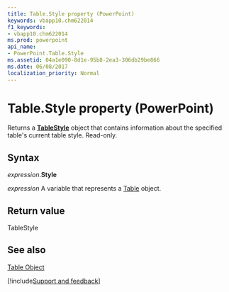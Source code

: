```yaml
---
title: Table.Style property (PowerPoint)
keywords: vbapp10.chm622014
f1_keywords:
- vbapp10.chm622014
ms.prod: powerpoint
api_name:
- PowerPoint.Table.Style
ms.assetid: 04a1e090-8d1e-95b8-2ea3-306db29be866
ms.date: 06/08/2017
localization_priority: Normal
---
```



# Table.Style property (PowerPoint)

Returns a  **[TableStyle](PowerPoint.TableStyle.md)** object that contains information about the specified table's current table style. Read-only.


## Syntax

_expression_.**Style**

 _expression_ A variable that represents a [Table](./PowerPoint.Table.md) object.


## Return value

TableStyle


## See also


[Table Object](PowerPoint.Table.md)

[!include[Support and feedback](~/includes/feedback-boilerplate.md)]